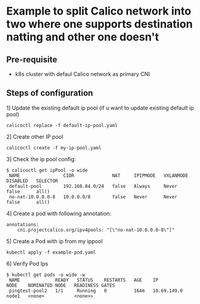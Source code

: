 

# Example to split Calico network into two where one supports destination natting and other one doesn't

## Pre-requisite

- k8s cluster with defaul Calico network as primary CNI

## Steps of configuration 

1] Update the existing default ip pool (if u want to update existing default ip pool)
```
calicoctl replace -f default-ip-pool.yaml
```
2] Create other IP pool
```
calicoctl create -f my-ip-pool.yaml 
```
3] Check the ip pool config:

```
$ calicoctl get ipPool -o wide
 NAME                CIDR              NAT     IPIPMODE   VXLANMODE   DISABLED   SELECTOR
 default-pool        192.168.84.0/24   false   Always     Never       false      all()
 no-nat-10.0.0.0-8   10.0.0.0/8        false   Never      Never       false      all()
```
4] Create a pod with following annotation:
```
annotations:
    cni.projectcalico.org/ipv4pools: "[\"no-nat-10.0.0.0-8\"]"
```
5] Create a Pod with ip from my ippool 
```
kubectl apply -f example-pod.yaml 
```
6] Verify  Pod Ips
```
$ kubectl get pods -o wide -w
 NAME             READY   STATUS    RESTARTS   AGE    IP            NODE    NOMINATED NODE   READINESS GATES
 pingtest-pool2   1/1     Running   0          164m   10.69.149.0   node1   <none>           <none>>
```
